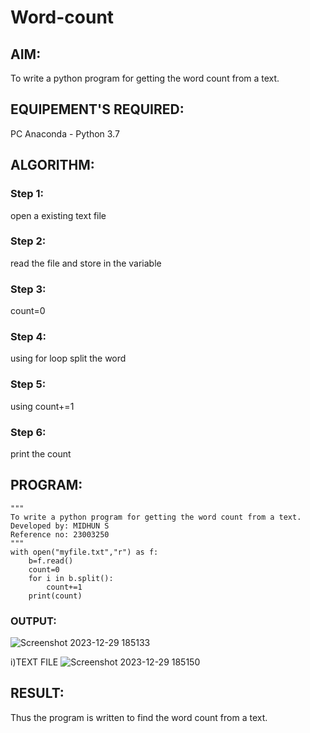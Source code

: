 # Word-count
## AIM:
To write a python program for getting the word count from a text.
## EQUIPEMENT'S REQUIRED: 
PC
Anaconda - Python 3.7
## ALGORITHM: 
### Step 1:
open a existing text file

### Step 2: 
read the file and store in the variable
 
### Step 3: 
count=0

### Step 4:  
using for loop split the word

### Step 5: 
using count+=1

### Step 6: 
print the count

## PROGRAM:
```
"""
To write a python program for getting the word count from a text.
Developed by: MIDHUN S 
Reference no: 23003250
"""
with open("myfile.txt","r") as f:
    b=f.read()
    count=0
    for i in b.split():
        count+=1
    print(count)
```

### OUTPUT:
![Screenshot 2023-12-29 185133](https://github.com/Santhosh-0031/Word-count/assets/145551108/ba3dead1-238a-482e-9f14-3076ad41bf10)

i)TEXT FILE
![Screenshot 2023-12-29 185150](https://github.com/Santhosh-0031/Word-count/assets/145551108/900cd6e3-add0-453d-8acb-3bf538be20df)

## RESULT:
Thus the program is written to find the word count from a text.
